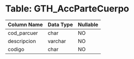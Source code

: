 # Table: GTH_AccParteCuerpo

| Column Name | Data Type | Nullable |
|-------------|-----------|----------|
| cod_parcuer | char | NO |
| descripcion | varchar | NO |
| codigo | char | NO |
